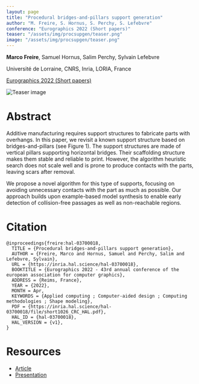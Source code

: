 ```yaml
---
layout: page
title: "Procedural bridges-and-pillars support generation"
author: "M. Freire, S. Hornus, S. Perchy, S. Lefebvre"
conference: "Eurographics 2022 (Short papers)"
teaser: "/assets/img/procsupgen/teaser.png"
image: "/assets/img/procsupgen/teaser.png"
---
```


**Marco Freire**, Samuel Hornus, Salim Perchy, Sylvain Lefebvre

Université de Lorraine, CNRS, Inria, LORIA, France

[Eurographics 2022 (Short papers)](https://eg2022.univ-reims.fr/)

![Teaser image](/assets/img/procsupgen/teaser.png)

# Abstract
Additive manufacturing requires support structures to fabricate parts with overhangs. In this paper, we revisit a known support structure based on bridges-and-pillars (see Figure 1). The support structures are made of vertical pillars supporting horizontal bridges. Their scaffolding structure makes them stable and reliable to print. However, the algorithm heuristic search does not scale well and is prone to produce contacts with the parts, leaving scars after removal.

We propose a novel algorithm for this type of supports, focusing on avoiding unnecessary contacts with the part as much as possible. Our approach builds upon example-based model synthesis to enable early detection of collision-free passages as well as non-reachable regions.

# Citation
    @inproceedings{freire:hal-03700018,
      TITLE = {Procedural bridges-and-pillars support generation},
      AUTHOR = {Freire, Marco and Hornus, Samuel and Perchy, Salim and Lefebvre, Sylvain},
      URL = {https://inria.hal.science/hal-03700018},
      BOOKTITLE = {Eurographics 2022 - 43rd annual conference of the european association for computer graphics},
      ADDRESS = {Reims, France},
      YEAR = {2022},
      MONTH = Apr,
      KEYWORDS = {Applied computing ; Computer-aided design ; Computing methodologies ; Shape modeling},
      PDF = {https://inria.hal.science/hal-03700018/file/short1026_CRC_HAL.pdf},
      HAL_ID = {hal-03700018},
      HAL_VERSION = {v1},
    }

# Resources
- [Article](https://inria.hal.science/hal-03700018v1)
- [Presentation](https://youtu.be/qIaaVgvc0-A)

